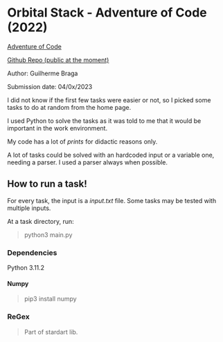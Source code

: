 # Orbital Stack - Adventure of Code (2022)

[Adventure of Code](https://adventofcode.com/)

[Github Repo (public at the moment)](https://github.com/gui1080/OrbitalStack_AdventofCode)

Author: Guilherme Braga

Submission date: 04/0x/2023

I did not know if the first few tasks were easier or not, so I picked some tasks to do at random from the home page.

I used Python to solve the tasks as it was told to me that it would be important in the work environment.

My code has a lot of *prints* for didactic reasons only.

A lot of tasks could be solved with an hardcoded input or a variable one, needing a parser. I used a parser always when possible.

## How to run a task!

For every task, the input is a *input.txt* file. Some tasks may be tested with multiple inputs.

At a task directory, run:

> python3 main.py

### Dependencies

Python 3.11.2

#### Numpy

> pip3 install numpy

### ReGex

> Part of stardart lib.